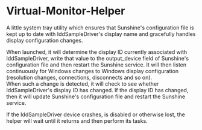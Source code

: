 # Virtual-Monitor-Helper
A little system tray utility which ensures that Sunshine's configuration file is kept up to date with IddSampleDriver's display name and gracefully handles display configuration changes.

When launched, it will determine the display ID currently associated with IddSampleDriver, write that value to the output_device field of Sunshine's configuration file
and then restart the Sunshine service.  It will then listen continuously for Windows changes to Windows display configuration (resolution changes, connections, disconnects and so on).  
When such a change is detected, it will check to see whether IddSampleDriver's display ID has changed.  If the display ID has changed, then it will update Sunshine's configuration file and restart the
Sunshine service.

If the IddSampleDriver device crashes, is disabled or otherwise lost, the helper will wait until it returns and then perform its tasks.


